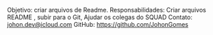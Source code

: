 Objetivo: criar arquivos de Readme.
Responsabilidades: Criar arquivos README , subir para o Git, Ajudar os colegas do SQUAD
Contato: johon.dev@icloud.com
GitHub: https://github.com/JohonGomes